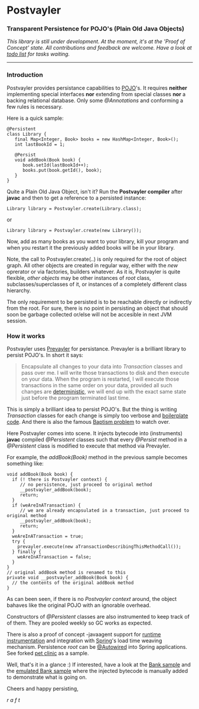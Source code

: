 Postvayler
==========

### Transparent Persistence for POJO's (Plain Old Java Objects)

*This library is still under development. At the moment, it's at the 'Proof of Concept' state. All contributions and feedback are welcome. Have a look at [todo list](Postvayler/doc/todo.txt) for tasks waiting.*

---
### Introduction

Postvayler provides persistance capabilities to [POJO](http://en.wikipedia.org/wiki/Plain_Old_Java_Object)'s. It requires **neither** implementing special interfaces **nor** extending from special classes **nor** a backing relational database. Only some *@Annotations* and conforming a few rules is necessary.

Here is a quick sample:
```
@Persistent
class Library {
   final Map<Integer, Book> books = new HashMap<Integer, Book>();
   int lastBookId = 1;
   
   @Persist
   void addBook(Book book) {
      book.setId(lastBookId++);
      books.put(book.getId(), book);
   }
}
```
Quite a Plain Old Java Object, isn't it? Run the **Postvayler compiler** after **javac** and then to get a reference to a persisted instance: 

```
Library library = Postvayler.create(Library.class);
```
or 
```
Library library = Postvayler.create(new Library());
```
Now, add as many books as you want to your library, kill your program and when you restart it the previously added books will be in your library.

Note, the call to Postvayler.create(..) is only required for the root of object graph. All other objects are created in regular way, either with the *new* oprerator or via factories, builders whatever. As it is, Postvayler is quite flexible, *other objects* may be other instances of *root* class, subclasses/superclasses of it, or instances of a completely different class hierarchy.

The only requirement to be persisted is to be reachable directly or indirectly from the root. For sure, there is no point in persisting an object that should soon be garbage collected or/else will not be accesible in next JVM session.

### How it works

Postvayler uses [Prevayler](http://prevayler.org/) for persistance. Prevayler is a brilliant library to persist POJO's. In short it says: 

> Encapsulate all changes to your data into *Transaction* classes and pass over me. I will write those transactions to disk and then execute on your data. When the program is restarted, I will execute those transactions in the same order on your data, provided all such changes are [deterministic](http://en.wikipedia.org/wiki/Deterministic_system), we will end up with the exact same state just before the program terminated last time.

This is simply a brilliant idea to persist POJO's. But the thing is writing *Transaction* classes for each change is simply too verbose and [boilerplate code](http://en.wikipedia.org/wiki/Boilerplate_code). And there is also the famous [Baptism problem](http://prevayler.codehaus.org/The+Baptism+Problem) to watch over.

Here Postvayler comes into scene. It injects bytecode into (instruments) **javac** compiled *@Persistent* classes such that every *@Persist* method in a *@Persistent* class is modified to execute that method via Prevayler.

For example, the *addBook(Book)* method in the previous sample becomes something like:
```
void addBook(Book book) {
  if (! there is Postvayler context) {
     // no persistence, just proceed to original method
     __postvayler_addBook(book);
     return;
  }
  if (weAreInATransaction) {
     // we are already encapsulated in a transaction, just proceed to original method
     __postvayler_addBook(book);
     return;
  }
  weAreInATransaction = true;
  try {
    prevayler.execute(new aTransactionDescribingThisMethodCall());
  } finally {
    weAreInATransaction = false;
  }
}
// original addBook method is renamed to this
private void __postvayler_addBook(Book book) {
  // the contents of the original addBook method
}
```
As can been seen, if there is no *Postvayler context* around, the object bahaves like the original POJO with an ignorable overhead.

Constructors of *@Persistent* classes are also instrumented to keep track of of them. They are pooled weekly so GC works as expected.

There is also a proof of concept -javaagent support for [runtime instrumentation](https://docs.oracle.com/javase/8/docs/api/java/lang/instrument/package-summary.html) and integration with [Spring](https://spring.io/)'s load time weaving mechanism. Persistence *root* can be [@Autowired](http://docs.spring.io/spring/docs/current/javadoc-api/org/springframework/beans/factory/annotation/Autowired.html) into Spring applications. See forked [pet clinic](https://github.com/raftAtGit/spring-petclinic) as a sample. 

Well, that's it in a glance :) If interested, have a look at the [Bank sample](Postvayler/src/samples/java/raft/postvayler/samples/bank) and the [emulated Bank sample](Postvayler/src/samples/java/raft/postvayler/samples/_bank) where the injected bytecode is manually added to demonstrate what is going on.

Cheers and happy persisting,

*r a f t*


